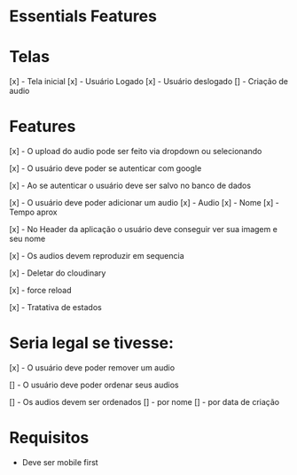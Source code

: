# Essentials Features

# Telas

[x] - Tela inicial
  [x] - Usuário Logado
  [x] - Usuário deslogado
  [] - Criação de audio

# Features

[x] - O upload do audio pode ser feito via dropdown ou selecionando

[x] - O usuário deve poder se autenticar com google

[x] - Ao se autenticar o usuário deve ser salvo no banco de dados

[x] - O usuário deve poder adicionar um audio
  [x] - Audio
  [x] - Nome
  [x] - Tempo aprox

[x] - No Header da aplicação o usuário deve conseguir ver sua imagem e seu nome

[x] - Os audios devem reproduzir em sequencia 

[x] - Deletar do cloudinary

[x] - force reload

[x] - Tratativa de estados

# Seria legal se tivesse:

[x] - O usuário deve poder remover um audio

[] - O usuário deve poder ordenar seus audios 

[] - Os audios devem ser ordenados
  [] - por nome
  [] - por data de criação



# Requisitos

- Deve ser mobile first